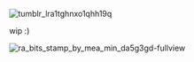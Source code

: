 
![tumblr_lra1tghnxo1qhh19q](https://github.com/crunchypeanutt/crunchypeanutt/assets/168962615/ee2fe1dd-15de-4194-ba1e-1974492a4bcb)


wip :)

![ra_bits_stamp_by_mea_min_da5g3gd-fullview](https://github.com/crunchypeanutt/crunchypeanutt/assets/168962615/075ba115-0a65-4a77-9837-6f4216f73223)


<!--
**crunchypeanutt/crunchypeanutt** is a ✨ _special_ ✨ repository because its `README.md` (this file) appears on your GitHub profile.

Here are some ideas to get you started:

- 🔭 I’m currently working on ...
- 🌱 I’m currently learning ...
- 👯 I’m looking to collaborate on ...
- 🤔 I’m looking for help with ...
- 💬 Ask me about ...
- 📫 How to reach me: ...
- 😄 Pronouns: ...
- ⚡ Fun fact: ...
-->
